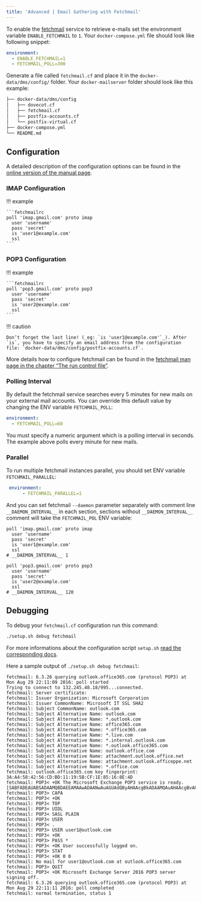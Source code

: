 ```yaml
---
title: 'Advanced | Email Gathering with Fetchmail'
---
```


To enable the [fetchmail][fetchmail-website] service to retrieve e-mails set the environment variable `ENABLE_FETCHMAIL` to `1`. Your `docker-compose.yml` file should look like following snippet:

```yaml
environment:
  - ENABLE_FETCHMAIL=1
  - FETCHMAIL_POLL=300
```

Generate a file called `fetchmail.cf` and place it in the `docker-data/dms/config/` folder. Your `docker-mailserver` folder should look like this example:

```txt
├── docker-data/dms/config
│   ├── dovecot.cf
│   ├── fetchmail.cf
│   ├── postfix-accounts.cf
│   └── postfix-virtual.cf
├── docker-compose.yml
└── README.md
```

## Configuration

A detailed description of the configuration options can be found in the [online version of the manual page][fetchmail-docs].

### IMAP Configuration

!!! example

    ```fetchmailrc
    poll 'imap.gmail.com' proto imap
      user 'username'
      pass 'secret'
      is 'user1@example.com'
      ssl
    ```

### POP3 Configuration

!!! example

    ```fetchmailrc
    poll 'pop3.gmail.com' proto pop3
      user 'username'
      pass 'secret'
      is 'user2@example.com'
      ssl
    ```

!!! caution

    Don’t forget the last line! (_eg: `is 'user1@example.com'`_). After `is`, you have to specify an email address from the configuration file: `docker-data/dms/config/postfix-accounts.cf`.

More details how to configure fetchmail can be found in the [fetchmail man page in the chapter “The run control file”][fetchmail-docs-run].

### Polling Interval

By default the fetchmail service searches every 5 minutes for new mails on your external mail accounts. You can override this default value by changing the ENV variable `FETCHMAIL_POLL`:

```yaml
environment:
  - FETCHMAIL_POLL=60
```

You must specify a numeric argument which is a polling interval in seconds. The example above polls every minute for new mails.

### Parallel

To run multiple fetchmail instances parallel, you should set ENV variable `FETCHMAIL_PARALLEL`:

```yaml
 environment:
      - FETCHMAIL_PARALLEL=1
```

And you can set fetchmail `--daemon` parameter separately with comment line `__DAEMON_INTERVAL__` in each section, sections without `__DAEMON_INTERVAL__` comment will take the `FETCHMAIL_POL` ENV variable:

```fetchmailrc
poll 'imap.gmail.com' proto imap
  user 'username'
  pass 'secret'
  is 'user1@example.com'
  ssl
# __DAEMON_INTERVAL__ 1

poll 'pop3.gmail.com' proto pop3
  user 'username'
  pass 'secret'
  is 'user2@example.com'
  ssl
# __DAEMON_INTERVAL__ 120
```

## Debugging

To debug your `fetchmail.cf` configuration run this command:

```sh
./setup.sh debug fetchmail
```

For more informations about the configuration script `setup.sh` [read the corresponding docs][docs-setup].

Here a sample output of `./setup.sh debug fetchmail`:

```log
fetchmail: 6.3.26 querying outlook.office365.com (protocol POP3) at Mon Aug 29 22:11:09 2016: poll started
Trying to connect to 132.245.48.18/995...connected.
fetchmail: Server certificate:
fetchmail: Issuer Organization: Microsoft Corporation
fetchmail: Issuer CommonName: Microsoft IT SSL SHA2
fetchmail: Subject CommonName: outlook.com
fetchmail: Subject Alternative Name: outlook.com
fetchmail: Subject Alternative Name: *.outlook.com
fetchmail: Subject Alternative Name: office365.com
fetchmail: Subject Alternative Name: *.office365.com
fetchmail: Subject Alternative Name: *.live.com
fetchmail: Subject Alternative Name: *.internal.outlook.com
fetchmail: Subject Alternative Name: *.outlook.office365.com
fetchmail: Subject Alternative Name: outlook.office.com
fetchmail: Subject Alternative Name: attachment.outlook.office.net
fetchmail: Subject Alternative Name: attachment.outlook.officeppe.net
fetchmail: Subject Alternative Name: *.office.com
fetchmail: outlook.office365.com key fingerprint: 3A:A4:58:42:56:CD:BD:11:19:5B:CF:1E:85:16:8E:4D
fetchmail: POP3< +OK The Microsoft Exchange POP3 service is ready. [SABFADEAUABSADAAMQBDAEEAMAAwADAANwAuAGUAdQByAHAAcgBkADAAMQAuAHAAcgBvAGQALgBlAHgAYwBoAGEAbgBnAGUAbABhAGIAcwAuAGMAbwBtAA==]
fetchmail: POP3> CAPA
fetchmail: POP3< +OK
fetchmail: POP3< TOP
fetchmail: POP3< UIDL
fetchmail: POP3< SASL PLAIN
fetchmail: POP3< USER
fetchmail: POP3< .
fetchmail: POP3> USER user1@outlook.com
fetchmail: POP3< +OK
fetchmail: POP3> PASS *
fetchmail: POP3< +OK User successfully logged on.
fetchmail: POP3> STAT
fetchmail: POP3< +OK 0 0
fetchmail: No mail for user1@outlook.com at outlook.office365.com
fetchmail: POP3> QUIT
fetchmail: POP3< +OK Microsoft Exchange Server 2016 POP3 server signing off.
fetchmail: 6.3.26 querying outlook.office365.com (protocol POP3) at Mon Aug 29 22:11:11 2016: poll completed
fetchmail: normal termination, status 1
```

[docs-setup]: ../../config/setup.sh.md
[fetchmail-website]: https://www.fetchmail.info
[fetchmail-docs]: https://www.fetchmail.info/fetchmail-man.html
[fetchmail-docs-run]: https://www.fetchmail.info/fetchmail-man.html#31
